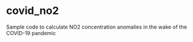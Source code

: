 # covid_no2
Sample code to calculate NO2 concentration anomalies in the wake of the COVID-19 pandemic
